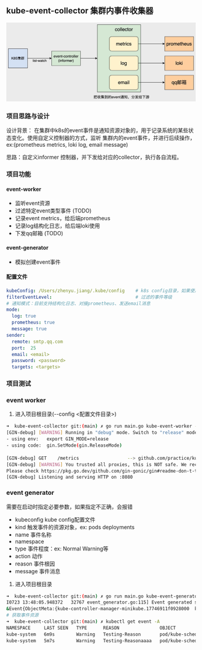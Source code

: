 ## kube-event-collector 集群内事件收集器
![](https://github.com/Kubernetes-Learning-Playground/kube-event-collector/blob/main/image/%E6%B5%81%E7%A8%8B%E5%9B%BE%20(1).jpg?raw=true)
### 项目思路与设计
设计背景：
在集群中k8s的event事件是通知资源对象的，用于记录系统的某些状态变化。使用自定义控制器的方式，监听
集群内的event事件，并进行后续操作，ex:(prometheus metrics, loki log, email message)

思路：自定义informer 控制器，并下发给对应的collector，执行各自流程。
### 项目功能

#### event-worker 
- 监听event资源
- 过滤特定event类型事件 (TODO)
- 记录event metrics，给后端prometheus
- 记录log结构化日志，给后端loki使用
- 下发qq邮箱 (TODO)

#### event-generator
- 模拟创建event事件

#### 配置文件
```yaml
kubeConfig: /Users/zhenyu.jiang/.kube/config    # k8s config目录，如果使用容器化部署，需要挂载kube config
filterEventLevel:                               # 过滤的事件等级
# 通知模式：目前支持结构化日志、对接prometheus、发送email消息
mode:
  log: true
  prometheus: true
  message: true
sender:
  remote: smtp.qq.com
  port:  25
  email: <email>
  password: <password>
  targets: <targets>
```

### 项目测试
### event worker 
1. 进入项目根目录(--config <配置文件目录>)
```bash
➜  kube-event-collector git:(main) ✗ go run main.go kube-event-worker --config ./config.yaml
[GIN-debug] [WARNING] Running in "debug" mode. Switch to "release" mode in production.
- using env:   export GIN_MODE=release
- using code:  gin.SetMode(gin.ReleaseMode)

[GIN-debug] GET    /metrics                  --> github.com/practice/kube-event/pkg/server.PrometheusHandler.func1 (1 handlers)
[GIN-debug] [WARNING] You trusted all proxies, this is NOT safe. We recommend you to set a value.
Please check https://pkg.go.dev/github.com/gin-gonic/gin#readme-don-t-trust-all-proxies for details.
[GIN-debug] Listening and serving HTTP on :8080

```

### event generator
需要在启动时指定必要参数，如果指定不正确，会报错
- kubeconfig kube config配置文件
- kind 触发事件的资源对象，ex: pods deployments
- name 事件名称
- namespace 
- type 事件程度：ex: Normal Warning等
- action 动作
- reason 事件根因 
- message 事件消息

1. 进入项目根目录
```bash
➜  kube-event-collector git:(main) ✗ go run main.go kube-event-generator --kubeconfig ~/.kube/config --kind pods --name kube-controller-manager-minikube --namespace kube-system
I0723 13:48:05.948372   32767 event_generator.go:115] Event generated successfully: 
&Event{ObjectMeta:{kube-controller-manager-minikube.17746911f0928000  kube-system  273659a2-efa3-484d-9404-0524cd869dee 2078909 0 2023-07-23 13:48:05 +0800 CST <nil> <nil> map[] map[] [] [] [{main Update v1 2023-07-23 13:48:05 +0800 CST FieldsV1 {"f:action":{},"f:eventTime":{},"f:firstTimestamp":{},"f:involvedObject":{},"f:lastTimestamp":{},"f:message":{},"f:reason":{},"f:reportingComponent":{},"f:reportingInstance":{},"f:type":{}} }]},InvolvedObject:ObjectReference{Kind:Pod,Namespace:kube-system,Name:kube-controller-manager-minikube,UID:5fdee821-fbb9-4933-8e25-5f34a0a42357,APIVersion:v1,ResourceVersion:2059197,FieldPath:,},Reason:Testing-Reason,Message:Testing-Message,Source:EventSource{Component:,Host:,},FirstTimestamp:2023-07-23 13:48:05 +0800 CST,LastTimestamp:2023-07-23 13:48:05 +0800 CST,Count:0,Type:Warning,EventTime:2023-07-23 13:48:05.942272 +0800 CST,Series:nil,Action:ttt,Related:nil,ReportingController:k8s-event-generator,ReportingInstance:k8s-event-generator,}
# 获取事件资源
➜  kube-event-collector git:(main) ✗ kubectl get event -A
NAMESPACE     LAST SEEN   TYPE      REASON               OBJECT                        MESSAGE
kube-system   6m9s        Warning   Testing-Reason       pod/kube-scheduler-minikube   Testing-Message
kube-system   5m7s        Warning   Testing-Reasonaaaa   pod/kube-scheduler-minikube   Testing-Message
```
